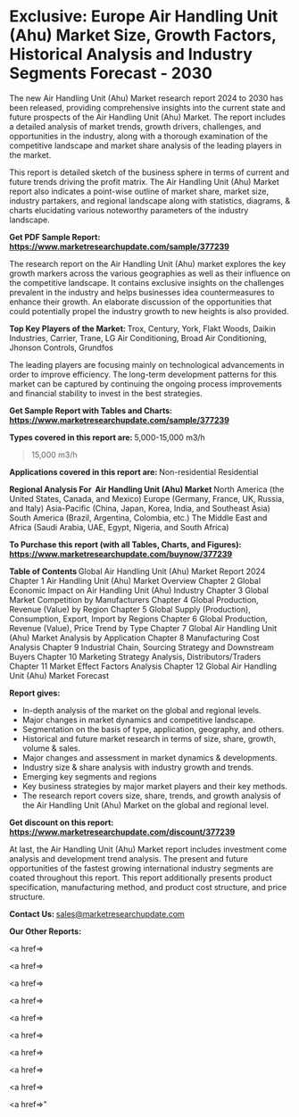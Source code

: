 # Exclusive: Europe Air Handling Unit (Ahu) Market Size, Growth Factors, Historical Analysis and Industry Segments Forecast - 2030

The new Air Handling Unit (Ahu) Market research report 2024 to 2030 has been released, providing comprehensive insights into the current state and future prospects of the Air Handling Unit (Ahu) Market. The report includes a detailed analysis of market trends, growth drivers, challenges, and opportunities in the industry, along with a thorough examination of the competitive landscape and market share analysis of the leading players in the market.

This report is detailed sketch of the business sphere in terms of current and future trends driving the profit matrix. The Air Handling Unit (Ahu) Market report also indicates a point-wise outline of market share, market size, industry partakers, and regional landscape along with statistics, diagrams, &amp; charts elucidating various noteworthy parameters of the industry landscape.

<strong><b>Get PDF Sample Report: <a href=https://www.marketresearchupdate.com/sample/377239>https://www.marketresearchupdate.com/sample/377239</a></b></strong>

The research report on the Air Handling Unit (Ahu) market explores the key growth markers across the various geographies as well as their influence on the competitive landscape. It contains exclusive insights on the challenges prevalent in the industry and helps businesses idea countermeasures to enhance their growth. An elaborate discussion of the opportunities that could potentially propel the industry growth to new heights is also provided.

<strong><b>Top Key Players of the Market:
</b></strong>Trox, Century, York, Flakt Woods, Daikin Industries, Carrier, Trane, LG Air Conditioning, Broad Air Conditioning, Jhonson Controls, Grundfos<strong><b>
</b></strong>

The leading players are focusing mainly on technological advancements in order to improve efficiency. The long-term development patterns for this market can be captured by continuing the ongoing process improvements and financial stability to invest in the best strategies.

<strong><b>Get Sample Report with Tables and Charts: <a href=https://www.marketresearchupdate.com/sample/377239>https://www.marketresearchupdate.com/sample/377239</a></b></strong>

<strong><b>Types covered in this report are:
</b></strong>5,000-15,000 m3/h
>15,000 m3/h<strong><b>
</b></strong>

<strong><b>Applications covered in this report are:
</b></strong>Non-residential
Residential<strong><b>
</b></strong>

<strong><b>Regional Analysis For  Air Handling Unit (Ahu) Market</b></strong><strong><b>
</b></strong>North America (the United States, Canada, and Mexico)
Europe (Germany, France, UK, Russia, and Italy)
Asia-Pacific (China, Japan, Korea, India, and Southeast Asia)
South America (Brazil, Argentina, Colombia, etc.)
The Middle East and Africa (Saudi Arabia, UAE, Egypt, Nigeria, and South Africa)

<strong><b>To Purchase this report (with all Tables, Charts, and Figures): <a href=https://www.marketresearchupdate.com/buynow/377239>https://www.marketresearchupdate.com/buynow/377239</a></b></strong>

<strong><b>Table of Contents</b></strong><strong><b>
</b></strong>Global Air Handling Unit (Ahu) Market Report 2024
Chapter 1 Air Handling Unit (Ahu) Market Overview
Chapter 2 Global Economic Impact on Air Handling Unit (Ahu) Industry
Chapter 3 Global Market Competition by Manufacturers
Chapter 4 Global Production, Revenue (Value) by Region
Chapter 5 Global Supply (Production), Consumption, Export, Import by Regions
Chapter 6 Global Production, Revenue (Value), Price Trend by Type
Chapter 7 Global Air Handling Unit (Ahu) Market Analysis by Application
Chapter 8 Manufacturing Cost Analysis
Chapter 9 Industrial Chain, Sourcing Strategy and Downstream Buyers
Chapter 10 Marketing Strategy Analysis, Distributors/Traders
Chapter 11 Market Effect Factors Analysis
Chapter 12 Global Air Handling Unit (Ahu) Market Forecast

<strong><b>Report gives:</b></strong>

- In-depth analysis of the market on the global and regional levels.
- Major changes in market dynamics and competitive landscape.
- Segmentation on the basis of type, application, geography, and others.
- Historical and future market research in terms of size, share, growth, volume &amp; sales.
- Major changes and assessment in market dynamics &amp; developments.
- Industry size &amp; share analysis with industry growth and trends.
- Emerging key segments and regions
- Key business strategies by major market players and their key methods.
- The research report covers size, share, trends, and growth analysis of the Air Handling Unit (Ahu) Market on the global and regional level.

<strong><b>Get discount on this report: <a href=https://www.marketresearchupdate.com/discount/377239>https://www.marketresearchupdate.com/discount/377239</a></b></strong>

At last, the Air Handling Unit (Ahu) Market report includes investment come analysis and development trend analysis. The present and future opportunities of the fastest growing international industry segments are coated throughout this report. This report additionally presents product specification, manufacturing method, and product cost structure, and price structure.

<strong><b>Contact Us:
</b></strong>sales@marketresearchupdate.com

<strong>Our Other Reports:</strong>

<a href=></a>

<a href=></a>

<a href=></a>

<a href=></a>

<a href=></a>

<a href=></a>

<a href=></a>

<a href=></a>

<a href=></a>

<a href=></a>"

